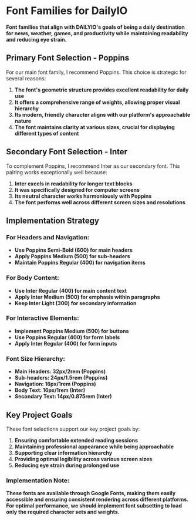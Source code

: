 # Font Families for DailyIO

**Font families that align with DAILYIO's goals of being a daily destination for news, weather, games, and productivity while maintaining readability and reducing eye strain.**

## Primary Font Selection - Poppins

For our main font family, I recommend Poppins. This choice is strategic for several reasons:
1. **The font's geometric structure provides excellent readability for daily use**
2. **It offers a comprehensive range of weights, allowing proper visual hierarchy**
3. **Its modern, friendly character aligns with our platform's approachable nature**
4. **The font maintains clarity at various sizes, crucial for displaying different types of content**

## Secondary Font Selection - Inter

To complement Poppins, I recommend Inter as our secondary font. This pairing works exceptionally well because:
1. **Inter excels in readability for longer text blocks**
2. **It was specifically designed for computer screens**
3. **Its neutral character works harmoniously with Poppins**
4. **The font performs well across different screen sizes and resolutions**

## Implementation Strategy

### For Headers and Navigation:
- **Use Poppins Semi-Bold (600) for main headers**
- **Apply Poppins Medium (500) for sub-headers**
- **Maintain Poppins Regular (400) for navigation items**

### For Body Content:
- **Use Inter Regular (400) for main content text**
- **Apply Inter Medium (500) for emphasis within paragraphs**
- **Keep Inter Light (300) for secondary information**

### For Interactive Elements:
- **Implement Poppins Medium (500) for buttons**
- **Use Poppins Regular (400) for form labels**
- **Apply Inter Regular (400) for form inputs**

### Font Size Hierarchy:
- **Main Headers: 32px/2rem (Poppins)**
- **Sub-headers: 24px/1.5rem (Poppins)**
- **Navigation: 16px/1rem (Poppins)**
- **Body Text: 16px/1rem (Inter)**
- **Secondary Text: 14px/0.875rem (Inter)**

## Key Project Goals
These font selections support our key project goals by:
1. **Ensuring comfortable extended reading sessions**
2. **Maintaining professional appearance while being approachable**
3. **Supporting clear information hierarchy**
4. **Providing optimal legibility across various screen sizes**
5. **Reducing eye strain during prolonged use**

### Implementation Note:
**These fonts are available through Google Fonts, making them easily accessible and ensuring consistent rendering across different platforms. For optimal performance, we should implement font subsetting to load only the required character sets and weights.**